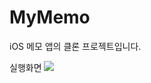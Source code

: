# MyMemo
iOS 메모 앱의 클론 프로젝트입니다.


실행화면
<img src="https://user-images.githubusercontent.com/84318225/141440205-66730ff1-87a0-44b0-881e-25891e25a017.gif">
